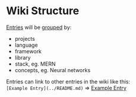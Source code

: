 <h1 id="wikistructure">Wiki Structure</h1>
<p><a href="./entry_structure.md">Entries</a> will be <a href="./group_structure">grouped</a> by:</p>
<ul>
<li>projects</li>
<li>language</li>
<li>framework</li>
<li>library</li>
<li>stack, eg. MERN</li>
<li>concepts, eg. Neural networks</li>
</ul>
<p>Entries can link to other entries in the wiki like this:<br />
<code>[Example Entry](../README.md)</code> =&gt; <a href="../README.md">Example Entry</a></p>